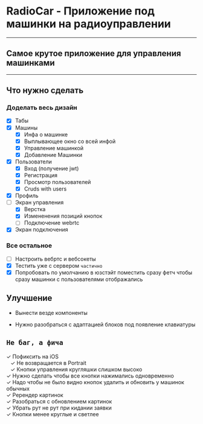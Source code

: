 # RadioCar - Приложение под машинки на радиоуправлении

---

## Самое крутое приложение для управления машинками

---

## Что нужно сделать

### Доделать весь дизайн

* [x] Табы
* [x] Машины
  * [x] Инфа о машинке
  * [x] Выплывающее окно со всей инфой
  * [x] Управление машинкой
  * [x] Добавление Машинки
* [x] Пользователи
  * [x] Вход (получение jwt)
  * [x] Регистрация
  * [x] Просмотр пользователей
  * [x] Cruds with users
* [x] Профиль
* [ ] Экран управления
  * [x] Верстка
  * [x] Измененения позиций кнопок
  * [ ] Подключение webrtc
* [x] Экран подключения

### Все остальное

* [ ] Настроить вебртс и вебсокеты
* [x] Тестить уже с сервером ```частично```
* [x] Попробовать по умолчанию в юзстэйт поместить сразу фетч чтобы сразу машинки с пользователями отображались

## Улучшение

* Вынести везде компоненты

* Нужно разобраться с адаптацией блоков под появление клавиатуры

## ```Не баг, а фича```

&check; Пофиксить на iOS  
  &ensp; &check; Не возвращается в Portrait  
  &ensp; &check; Кнопки управления кругляшки слишком высоко  
&check; Нужно сделать чтобы все кнопки нажимались одновременно  
&check; Надо чтобы не было видно кнопок удалить и обновить у машинок обычных  
&check; Ререндер картинок  
&check; Разобраться с обновлением картинок  
&check; Убрать рут не рут при кидании заявки  
&check; Кнопки менее круглые и светлее  
